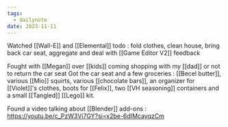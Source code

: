 ```yaml
---
tags:
  - dailynote
date: 2023-11-11
---
```

Watched [[Wall-E]] and [[Elemental]]
todo : fold clothes, clean house, bring back car seat, aggregate and deal with [[Game Editor V2]] feedback

Fought with [[Megan]] over [[kids]] coming shopping with my [[dad]] or not to return the car seat
Got the car seat and a few groceries : [[Becel butter]], various [[Mio]] squirts, various [[chocolate bars]], an organizer for [[Violet]]'s clothes, boots for [[Felix]], two [[VH seasoning]] containers and a small [[Tangled]] [[Lego]] kit.

Found a video talking about [[Blender]] add-ons : https://youtu.be/c_PzW3Vi7GY?si=x2be-6dIMcayqzCm


